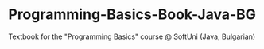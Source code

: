 # Programming-Basics-Book-Java-BG
Textbook for the "Programming Basics" course @ SoftUni (Java, Bulgarian)
